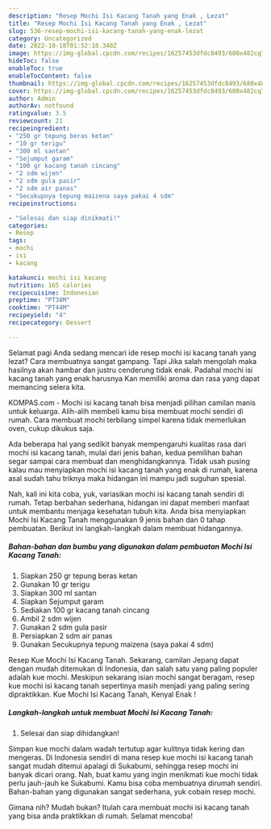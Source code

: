 ```yaml
---
description: "Resep Mochi Isi Kacang Tanah yang Enak , Lezat"
title: "Resep Mochi Isi Kacang Tanah yang Enak , Lezat"
slug: 536-resep-mochi-isi-kacang-tanah-yang-enak-lezat
category: Uncategorized
date: 2022-10-18T01:52:18.340Z
image: https://img-global.cpcdn.com/recipes/16257453dfdc8493/680x482cq70/mochi-isi-kacang-tanah-foto-resep-utama.jpg
hideToc: false
enableToc: true
enableTocContent: false
thumbnail: https://img-global.cpcdn.com/recipes/16257453dfdc8493/680x482cq70/mochi-isi-kacang-tanah-foto-resep-utama.jpg
cover: https://img-global.cpcdn.com/recipes/16257453dfdc8493/680x482cq70/mochi-isi-kacang-tanah-foto-resep-utama.jpg
author: Admin
authorAv: notfound
ratingvalue: 3.5
reviewcount: 21
recipeingredient:
- "250 gr tepung beras ketan"
- "10 gr terigu"
- "300 ml santan"
- "Sejumput garam"
- "100 gr kacang tanah cincang"
- "2 sdm wijen"
- "2 sdm gula pasir"
- "2 sdm air panas"
- "Secukupnya tepung maizena saya pakai 4 sdm"
recipeinstructions:

- "Selesai dan siap dinikmati!"
categories:
- Resep
tags:
- mochi
- isi
- kacang

katakunci: mochi isi kacang 
nutrition: 165 calories
recipecuisine: Indonesian
preptime: "PT38M"
cooktime: "PT44M"
recipeyield: "4"
recipecategory: Dessert

---
```



Selamat pagi Anda sedang mencari ide resep mochi isi kacang tanah yang lezat? Cara membuatnya sangat gampang. Tapi Jika salah mengolah maka hasilnya akan hambar dan justru cenderung tidak enak. Padahal mochi isi kacang tanah yang enak harusnya Kan memiliki aroma dan rasa yang dapat memancing selera kita.


KOMPAS.com - Mochi isi kacang tanah bisa menjadi pilihan camilan manis untuk keluarga. Alih-alih membeli kamu bisa membuat mochi sendiri di rumah. Cara membuat mochi terbilang simpel karena tidak memerlukan oven, cukup dikukus saja.

Ada beberapa hal yang sedikit banyak mempengaruhi kualitas rasa dari mochi isi kacang tanah, mulai dari jenis bahan, kedua pemilihan bahan segar sampai cara membuat dan menghidangkannya. Tidak usah pusing kalau mau menyiapkan mochi isi kacang tanah yang enak di rumah, karena asal sudah tahu triknya maka hidangan ini mampu jadi suguhan spesial.


Nah, kali ini kita coba, yuk, variasikan mochi isi kacang tanah sendiri di rumah. Tetap berbahan sederhana, hidangan ini dapat memberi manfaat untuk membantu menjaga kesehatan tubuh kita. Anda bisa menyiapkan Mochi Isi Kacang Tanah menggunakan 9 jenis bahan dan 0 tahap pembuatan. Berikut ini langkah-langkah dalam membuat hidangannya.

<!--inarticleads1-->

##### Bahan-bahan dan bumbu yang digunakan dalam pembuatan Mochi Isi Kacang Tanah:

1. Siapkan 250 gr tepung beras ketan
1. Gunakan 10 gr terigu
1. Siapkan 300 ml santan
1. Siapkan Sejumput garam
1. Sediakan 100 gr kacang tanah cincang
1. Ambil 2 sdm wijen
1. Gunakan 2 sdm gula pasir
1. Persiapkan 2 sdm air panas
1. Gunakan Secukupnya tepung maizena (saya pakai 4 sdm)


Resep Kue Mochi Isi Kacang Tanah. Sekarang, camilan Jepang dapat dengan mudah ditemukan di Indonesia, dan salah satu yang paling populer adalah kue mochi. Meskipun sekarang isian mochi sangat beragam, resep kue mochi isi kacang tanah sepertinya masih menjadi yang paling sering dipraktikkan. Kue Mochi Isi Kacang Tanah, Kenyal Enak ! 

<!--inarticleads2-->

##### Langkah-langkah untuk membuat Mochi Isi Kacang Tanah:


1. Selesai dan siap dihidangkan!

Simpan kue mochi dalam wadah tertutup agar kulitnya tidak kering dan mengeras. Di Indonesia sendiri di mana resep kue mochi isi kacang tanah sangat mudah ditemui apalagi di Sukabumi, sehingga resep mochi ini banyak dicari orang. Nah, buat kamu yang ingin menikmati kue mochi tidak perlu jauh-jauh ke Sukabumi. Kamu bisa coba membuatnya dirumah sendiri. Bahan-bahan yang digunakan sangat sederhana, yuk cobain resep mochi. 

Gimana nih? Mudah bukan? Itulah cara membuat mochi isi kacang tanah yang bisa anda praktikkan di rumah. Selamat mencoba!
